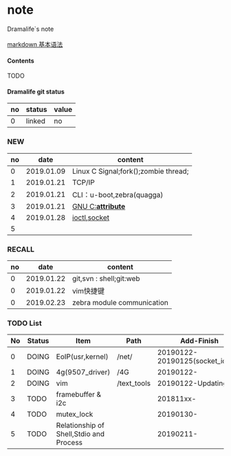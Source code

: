 # note
Dramalife\`s note\
\
[markdown 基本语法](https://github.com/Dramalife/note/blob/master/text_tools/markdown.md)

#### Contents
TODO

#### Dramalife git status
|no|status|value|
|--|--|--|
|0|linked|no|

### NEW
|no|date|content|
|--|--|--|
|0|2019.01.09|Linux C Signal;fork();zombie thread;|
|1|2019.01.21|TCP/IP|
|2|2019.01.21|CLI：u-boot,zebra\(quagga\)|
|3|2019.01.21|[GNU C:__attribute__](https://github.com/Dramalife/note/blob/master/GNU_C/__attribute__.md)|
|4|2019.01.28|[ioctl,socket](https://github.com/Dramalife/note/tree/master/net/socket/ioctl)|
|5|||

### RECALL
|no|date|content|
|--|--|--|
|0|2019.01.22|git,svn : shell;git:web|
|0|2019.01.22|vim快捷键|
|0|2019.02.23|zebra module communication|

### TODO List
|No|Status|Item|Path|Add-Finish|
|--|--|--|--|--|
|0|DOING|EoIP(usr,kernel)|/net/|20190122-20190125(socket_ioctl)-|
|1|DOING|4g(9507_driver)|/4G|20190122-|
|2|DOING|vim|/text_tools|20190122-Updating-|
|3|TODO|framebuffer & i2c||201811xx-|
|4|TODO|mutex_lock||20190130-|
|5|TODO|Relationship of Shell,Stdio and Process||20190211-|

